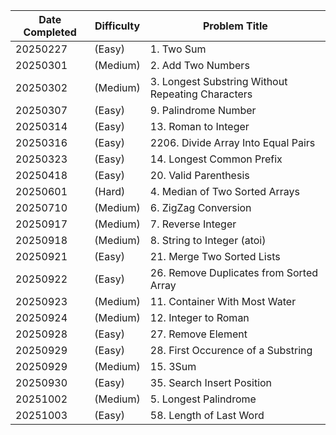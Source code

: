 | Date Completed | Difficulty | Problem Title                                        |
| ---------------|------------|------------------------------------------------------|
| 20250227       | (Easy)     | 1. Two Sum                                           |
| 20250301       | (Medium)   | 2. Add Two Numbers                                   |
| 20250302       | (Medium)   | 3. Longest Substring Without Repeating Characters    |
| 20250307       | (Easy)     | 9. Palindrome Number                                 |
| 20250314       | (Easy)     | 13. Roman to Integer                                 |
| 20250316       | (Easy)     | 2206. Divide Array Into Equal Pairs                  |
| 20250323       | (Easy)     | 14. Longest Common Prefix                            |
| 20250418       | (Easy)     | 20. Valid Parenthesis                                |
| 20250601       | (Hard)     | 4. Median of Two Sorted Arrays                       |
| 20250710       | (Medium)   | 6. ZigZag Conversion                                 |
| 20250917       | (Medium)   | 7. Reverse Integer                                   |
| 20250918       | (Medium)   | 8. String to Integer (atoi)                          |
| 20250921       | (Easy)     | 21. Merge Two Sorted Lists                           |
| 20250922       | (Easy)     | 26. Remove Duplicates from Sorted Array              |
| 20250923       | (Medium)   | 11. Container With Most Water                        |
| 20250924       | (Medium)   | 12. Integer to Roman                                 |
| 20250928       | (Easy)     | 27. Remove Element                                   |
| 20250929       | (Easy)     | 28. First Occurence of a Substring                   |
| 20250929       | (Medium)   | 15. 3Sum                                             |
| 20250930       | (Easy)     | 35. Search Insert Position                           |
| 20251002       | (Medium)   | 5. Longest Palindrome                                |
| 20251003       | (Easy)     | 58. Length of Last Word                              |
